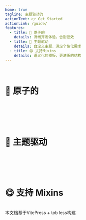 ```yaml
---
home: true
tagline: 主题驱动的
actionText: 👉 Get Started
actionLink: /guide/
features:
  - title: 🧐 原子的
    details: 流畅开发体验，告别低效
  - title: 🤔 主题驱动
    details: 自定义主题，满足个性化需求
  - title: 😋 支持Mixins
    details: 语义化的模板，更清晰的结构
---
```


<br />


<script setup>
import { init } from 'ityped'
import { onMounted } from 'vue'

onMounted(() => {
  const oneElement = document.querySelector('.tagline')
  init(oneElement, { showCursor: false,  disableBackTyping: true, strings: [' uniapp 样式库'] });
})
</script>

# 🧐 原子的

<br />

<t-atom />

<br />
<br />
<br />

# 🤔 主题驱动

<br />

<t-theme />


<br />
<br />
<br />

# 😋 支持 Mixins

<br />

<t-mixins />


<div class="mt-20 text-center text-sm">
 本文档基于<t-tag size="md" :light="false" color="accent" rounded="base" class="mx-1">VitePress + tob less</t-tag>构建
</div>